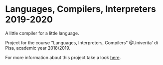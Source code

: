 # Languages, Compilers, Interpreters 2019-2020
A little compiler for a little language.

Project for the course "Languages, Interpreters, Compilers" @Univerita' di Pisa, academic year 2018/2019.

For more information about this project take a look [here](https://github.com/ranma42/languages-compilers-interpreters-2019).